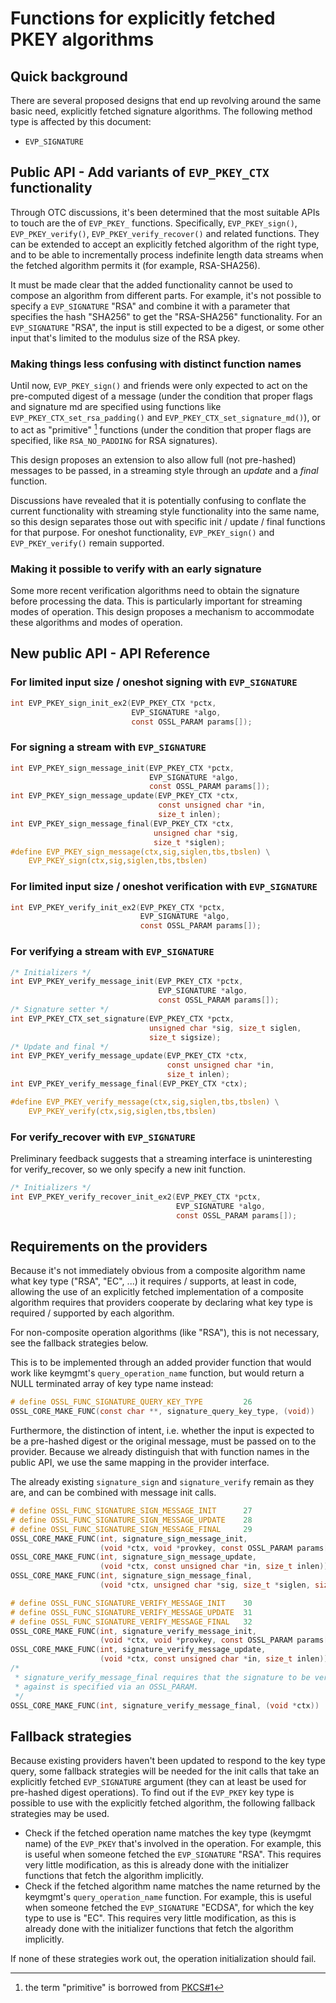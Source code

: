 Functions for explicitly fetched PKEY algorithms
================================================

Quick background
----------------

There are several proposed designs that end up revolving around the same
basic need, explicitly fetched signature algorithms.  The following method
type is affected by this document:

- `EVP_SIGNATURE`

Public API - Add variants of `EVP_PKEY_CTX` functionality
---------------------------------------------------------

Through OTC discussions, it's been determined that the most suitable APIs to
touch are the of `EVP_PKEY_` functions.
Specifically, `EVP_PKEY_sign()`, `EVP_PKEY_verify()`, `EVP_PKEY_verify_recover()`
and related functions.
They can be extended to accept an explicitly fetched algorithm of the right
type, and to be able to incrementally process indefinite length data streams
when the fetched algorithm permits it (for example, RSA-SHA256).

It must be made clear that the added functionality cannot be used to compose
an algorithm from different parts.  For example, it's not possible to specify
a `EVP_SIGNATURE` "RSA" and combine it with a parameter that specifies the
hash "SHA256" to get the "RSA-SHA256" functionality.  For an `EVP_SIGNATURE`
"RSA", the input is still expected to be a digest, or some other input that's
limited to the modulus size of the RSA pkey.

### Making things less confusing with distinct function names

Until now, `EVP_PKEY_sign()` and friends were only expected to act on the
pre-computed digest of a message (under the condition that proper flags
and signature md are specified using functions like
`EVP_PKEY_CTX_set_rsa_padding()` and `EVP_PKEY_CTX_set_signature_md()`),
or to act as "primitive" [^1] functions (under the condition that proper
flags are specified, like `RSA_NO_PADDING` for RSA signatures).

This design proposes an extension to also allow full (not pre-hashed)
messages to be passed, in a streaming style through an *update* and a
*final* function.

Discussions have revealed that it is potentially confusing to conflate the
current functionality with streaming style functionality into the same name,
so this design separates those out with specific init / update / final
functions for that purpose.  For oneshot functionality, `EVP_PKEY_sign()`
and `EVP_PKEY_verify()` remain supported.

[^1]: the term "primitive" is borrowed from [PKCS#1](https://www.rfc-editor.org/rfc/rfc8017#section-5)

### Making it possible to verify with an early signature

Some more recent verification algorithms need to obtain the signature
before processing the data.
This is particularly important for streaming modes of operation.
This design proposes a mechanism to accommodate these algorithms
and modes of operation.

New public API - API Reference
------------------------------

### For limited input size / oneshot signing with `EVP_SIGNATURE`

``` C
int EVP_PKEY_sign_init_ex2(EVP_PKEY_CTX *pctx,
                           EVP_SIGNATURE *algo,
                           const OSSL_PARAM params[]);
```

### For signing a stream with `EVP_SIGNATURE`

``` C
int EVP_PKEY_sign_message_init(EVP_PKEY_CTX *pctx,
                               EVP_SIGNATURE *algo,
                               const OSSL_PARAM params[]);
int EVP_PKEY_sign_message_update(EVP_PKEY_CTX *ctx,
                                 const unsigned char *in,
                                 size_t inlen);
int EVP_PKEY_sign_message_final(EVP_PKEY_CTX *ctx,
                                unsigned char *sig,
                                size_t *siglen);
#define EVP_PKEY_sign_message(ctx,sig,siglen,tbs,tbslen) \
    EVP_PKEY_sign(ctx,sig,siglen,tbs,tbslen)
```

### For limited input size / oneshot verification with `EVP_SIGNATURE`

``` C
int EVP_PKEY_verify_init_ex2(EVP_PKEY_CTX *pctx,
                             EVP_SIGNATURE *algo,
                             const OSSL_PARAM params[]);
```

### For verifying a stream with `EVP_SIGNATURE`

``` C
/* Initializers */
int EVP_PKEY_verify_message_init(EVP_PKEY_CTX *pctx,
                                 EVP_SIGNATURE *algo,
                                 const OSSL_PARAM params[]);
/* Signature setter */
int EVP_PKEY_CTX_set_signature(EVP_PKEY_CTX *pctx,
                               unsigned char *sig, size_t siglen,
                               size_t sigsize);
/* Update and final */
int EVP_PKEY_verify_message_update(EVP_PKEY_CTX *ctx,
                                   const unsigned char *in,
                                   size_t inlen);
int EVP_PKEY_verify_message_final(EVP_PKEY_CTX *ctx);

#define EVP_PKEY_verify_message(ctx,sig,siglen,tbs,tbslen) \
    EVP_PKEY_verify(ctx,sig,siglen,tbs,tbslen)
```

### For verify_recover with `EVP_SIGNATURE`

Preliminary feedback suggests that a streaming interface is uninteresting for
verify_recover, so we only specify a new init function.

``` C
/* Initializers */
int EVP_PKEY_verify_recover_init_ex2(EVP_PKEY_CTX *pctx,
                                     EVP_SIGNATURE *algo,
                                     const OSSL_PARAM params[]);
```

Requirements on the providers
-----------------------------

Because it's not immediately obvious from a composite algorithm name what
key type ("RSA", "EC", ...) it requires / supports, at least in code, allowing
the use of an explicitly fetched implementation of a composite algorithm
requires that providers cooperate by declaring what key type is required /
supported by each algorithm.

For non-composite operation algorithms (like "RSA"), this is not necessary,
see the fallback strategies below.

This is to be implemented through an added provider function that would work
like keymgmt's `query_operation_name` function, but would return a NULL
terminated array of key type name instead:

``` C
# define OSSL_FUNC_SIGNATURE_QUERY_KEY_TYPE         26
OSSL_CORE_MAKE_FUNC(const char **, signature_query_key_type, (void))
```

Furthermore, the distinction of intent, i.e. whether the input is expected
to be a pre-hashed digest or the original message, must be passed on to the
provider.  Because we already distinguish that with function names in the
public API, we use the same mapping in the provider interface.

The already existing `signature_sign` and `signature_verify` remain as they
are, and can be combined with message init calls.

``` C
# define OSSL_FUNC_SIGNATURE_SIGN_MESSAGE_INIT      27
# define OSSL_FUNC_SIGNATURE_SIGN_MESSAGE_UPDATE    28
# define OSSL_FUNC_SIGNATURE_SIGN_MESSAGE_FINAL     29
OSSL_CORE_MAKE_FUNC(int, signature_sign_message_init,
                    (void *ctx, void *provkey, const OSSL_PARAM params[]))
OSSL_CORE_MAKE_FUNC(int, signature_sign_message_update,
                    (void *ctx, const unsigned char *in, size_t inlen))
OSSL_CORE_MAKE_FUNC(int, signature_sign_message_final,
                    (void *ctx, unsigned char *sig, size_t *siglen, size_t sigsize))

# define OSSL_FUNC_SIGNATURE_VERIFY_MESSAGE_INIT    30
# define OSSL_FUNC_SIGNATURE_VERIFY_MESSAGE_UPDATE  31
# define OSSL_FUNC_SIGNATURE_VERIFY_MESSAGE_FINAL   32
OSSL_CORE_MAKE_FUNC(int, signature_verify_message_init,
                    (void *ctx, void *provkey, const OSSL_PARAM params[]))
OSSL_CORE_MAKE_FUNC(int, signature_verify_message_update,
                    (void *ctx, const unsigned char *in, size_t inlen))
/*
 * signature_verify_message_final requires that the signature to be verified
 * against is specified via an OSSL_PARAM.
 */
OSSL_CORE_MAKE_FUNC(int, signature_verify_message_final, (void *ctx))
```

Fallback strategies
-------------------

Because existing providers haven't been updated to respond to the key type
query, some fallback strategies will be needed for the init calls that take
an explicitly fetched `EVP_SIGNATURE` argument (they can at least be used
for pre-hashed digest operations).  To find out if the `EVP_PKEY` key type
is possible to use with the explicitly fetched algorithm, the following
fallback strategies may be used.

-   Check if the fetched operation name matches the key type (keymgmt name)
    of the `EVP_PKEY` that's involved in the operation.  For example, this
    is useful when someone fetched the `EVP_SIGNATURE` "RSA".  This requires
    very little modification, as this is already done with the initializer
    functions that fetch the algorithm implicitly.
-   Check if the fetched algorithm name matches the name returned by the
    keymgmt's `query_operation_name` function.  For example, this is useful
    when someone fetched the `EVP_SIGNATURE` "ECDSA", for which the key type
    to use is "EC".  This requires very little modification, as this is
    already done with the initializer functions that fetch the algorithm
    implicitly.

If none of these strategies work out, the operation initialization should
fail.
